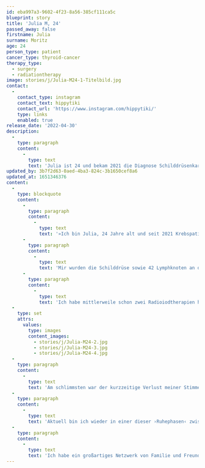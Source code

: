 ```yaml
---
id: eba997a3-9602-4f23-8a56-385cf111ca5c
blueprint: story
title: 'Julia M, 24'
passed_away: false
firstname: Julia
surname: Moritz
age: 24
person_type: patient
cancer_type: thyroid-cancer
therapy_type:
  - surgery
  - radiationtherapy
image: stories/j/Julia-M24-1-Titelbild.jpg
contact:
  -
    contact_type: instagram
    contact_text: hippytiki
    contact_url: 'https://www.instagram.com/hippytiki/'
    type: links
    enabled: true
release_date: '2022-04-30'
description:
  -
    type: paragraph
    content:
      -
        type: text
        text: 'Julia ist 24 und bekam 2021 die Diagnose Schilddrüsenkarzinom. Jetzt kämpft sie gegen den Krebs und für ihren Traum vom Singen und davon Lehrerin zu werden.'
updated_by: 3b7f2d63-0aed-4ba3-824c-3b1650cef8a6
updated_at: 1651346376
content:
  -
    type: blockquote
    content:
      -
        type: paragraph
        content:
          -
            type: text
            text: '»Ich bin Julia, 24 Jahre alt und seit 2021 Krebspatientin. Alles fing damit an, dass ich vor genau einem Jahr einen dicken Lymphknoten am Hals hatte. Ich dachte damals, er käme von meiner Booster-Impfung. Als er nach mehreren Wochen immer noch nicht weg war, wurden viele Untersuchungen gemacht, aber erst nach einer OP, bei der der Knoten entfernt wurde, wurde ein papilläres Schilddrüsenkarzinom festgestellt.'
      -
        type: paragraph
        content:
          -
            type: text
            text: 'Mir wurden die Schilddrüse sowie 42 Lymphknoten an der linken Halsseite vollständig entfernt.'
      -
        type: paragraph
        content:
          -
            type: text
            text: 'Ich habe mittlerweile schon zwei Radioiodtherapien hinter mir – das ist eine Bestrahlungsform für Schilddrüsenpatient:innen – und irgendwie macht das ganze wirklich keinen Spaß. 😅'
  -
    type: set
    attrs:
      values:
        type: images
        content_images:
          - stories/j/Julia-M24-2.jpg
          - stories/j/Julia-M24-3.jpg
          - stories/j/Julia-M24-4.jpg
  -
    type: paragraph
    content:
      -
        type: text
        text: 'Am schlimmsten war der kurzzeitige Verlust meiner Stimme (und meines Lächelns!) nach der OP. Ein Nerv hat da nicht mehr so mitgemacht, wie er sollte, und ich habe meine Lehrerinnen- und Gesangsträume davonschwimmen sehen. Ich habe aber alle Ärzte vom Gegenteil überzeugt und mit viel harter Arbeit meine Stimme sehr schnell zurückgewonnen. 😌💪🏻'
  -
    type: paragraph
    content:
      -
        type: text
        text: 'Aktuell bin ich wieder in einer dieser ›Ruhephasen‹ zwischen den Kontrollterminen und das ist gleichzeitig schön und schrecklich, weil ich die ganze Zeit in einer Wartehaltung verharre.'
  -
    type: paragraph
    content:
      -
        type: text
        text: 'Ich habe ein großartiges Netzwerk von Familie und Freunden, die mich auffangen und ich bin seit diesem Jahr auch in psychologischer Behandlung. Auf Instagram (@hippytiki) teile ich einiges zu meiner Krankheit und ich hätte nicht gedacht, dass mir das so hilft! Und auch der Pathly-Account tut so viel Gutes für alle Betroffenen. ❤️«'
---
```

